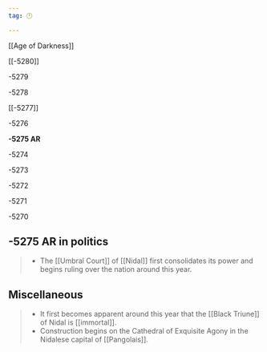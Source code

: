 ```yaml
---
tag: 🕛

---
```

[[Age of Darkness]]


[[-5280]]

-5279

-5278

[[-5277]]

-5276

**-5275 AR**

-5274

-5273

-5272

-5271

-5270



## -5275 AR in politics

>  - The [[Umbral Court]] of [[Nidal]] first consolidates its power and begins ruling over the nation around this year.


## Miscellaneous

>  - It first becomes apparent around this year that the [[Black Triune]] of Nidal is [[immortal]].
>  - Construction begins on the Cathedral of Exquisite Agony in the Nidalese capital of [[Pangolais]].






